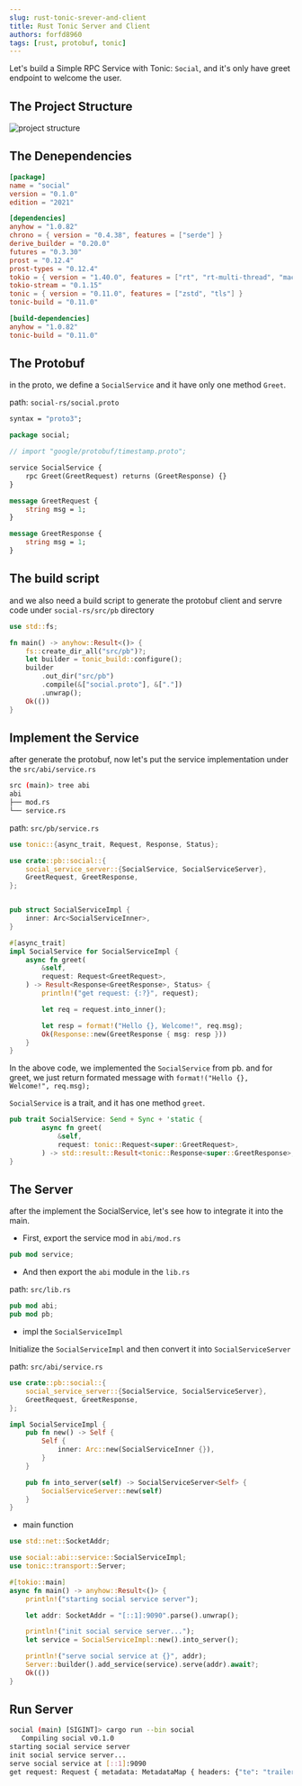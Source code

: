 ```yaml
---
slug: rust-tonic-srever-and-client
title: Rust Tonic Server and Client
authors: forfd8960
tags: [rust, protobuf, tonic]
---
```


Let's build a Simple RPC Service with Tonic: `Social`, and it's only have greet endpoint to welcome the user.

## The Project Structure

![project structure](image.png)

## The Denependencies

```toml
[package]
name = "social"
version = "0.1.0"
edition = "2021"

[dependencies]
anyhow = "1.0.82"
chrono = { version = "0.4.38", features = ["serde"] }
derive_builder = "0.20.0"
futures = "0.3.30"
prost = "0.12.4"
prost-types = "0.12.4"
tokio = { version = "1.40.0", features = ["rt", "rt-multi-thread", "macros"] }
tokio-stream = "0.1.15"
tonic = { version = "0.11.0", features = ["zstd", "tls"] }
tonic-build = "0.11.0"

[build-dependencies]
anyhow = "1.0.82"
tonic-build = "0.11.0"

```

## The Protobuf

in the proto, we define a `SocialService` and it have only one method `Greet`.

path: `social-rs/social.proto`

```protobuf
syntax = "proto3";

package social;

// import "google/protobuf/timestamp.proto";

service SocialService {
    rpc Greet(GreetRequest) returns (GreetResponse) {}
}

message GreetRequest {
    string msg = 1;
}

message GreetResponse {
    string msg = 1;
}
```

## The build script

and we also need a build script to generate the protobuf client and servre code under `social-rs/src/pb` directory

```rust
use std::fs;

fn main() -> anyhow::Result<()> {
    fs::create_dir_all("src/pb")?;
    let builder = tonic_build::configure();
    builder
        .out_dir("src/pb")
        .compile(&["social.proto"], &["."])
        .unwrap();
    Ok(())
}
```

## Implement the Service

after generate the protobuf, now let's put the service implementation under the `src/abi/service.rs`

```sh
src (main)> tree abi
abi
├── mod.rs
└── service.rs
```

path: `src/pb/service.rs`

```rust
use tonic::{async_trait, Request, Response, Status};

use crate::pb::social::{
    social_service_server::{SocialService, SocialServiceServer},
    GreetRequest, GreetResponse,
};


pub struct SocialServiceImpl {
    inner: Arc<SocialServiceInner>,
}

#[async_trait]
impl SocialService for SocialServiceImpl {
    async fn greet(
        &self,
        request: Request<GreetRequest>,
    ) -> Result<Response<GreetResponse>, Status> {
        println!("get request: {:?}", request);

        let req = request.into_inner();

        let resp = format!("Hello {}, Welcome!", req.msg);
        Ok(Response::new(GreetResponse { msg: resp }))
    }
}
```

In the above code, we implemented the `SocialService` from pb. and for greet, we just return formated message with `format!("Hello {}, Welcome!", req.msg);`

`SocialService` is a trait, and it has one method `greet`.

```rust
pub trait SocialService: Send + Sync + 'static {
        async fn greet(
            &self,
            request: tonic::Request<super::GreetRequest>,
        ) -> std::result::Result<tonic::Response<super::GreetResponse>, tonic::Status>;
}
```

## The Server

after the implement the SocialService, let's see how to integrate it into the main.

* First, export the service mod in `abi/mod.rs`

```rust
pub mod service;
```

* And then export the `abi` module in the `lib.rs`

path: `src/lib.rs`

```rust
pub mod abi;
pub mod pb;
```

* impl the `SocialServiceImpl`

Initialize the `SocialServiceImpl` and then convert it into `SocialServiceServer`

path: `src/abi/service.rs`

```rust
use crate::pb::social::{
    social_service_server::{SocialService, SocialServiceServer},
    GreetRequest, GreetResponse,
};

impl SocialServiceImpl {
    pub fn new() -> Self {
        Self {
            inner: Arc::new(SocialServiceInner {}),
        }
    }

    pub fn into_server(self) -> SocialServiceServer<Self> {
        SocialServiceServer::new(self)
    }
}
```

* main function

```rust
use std::net::SocketAddr;

use social::abi::service::SocialServiceImpl;
use tonic::transport::Server;

#[tokio::main]
async fn main() -> anyhow::Result<()> {
    println!("starting social service server");

    let addr: SocketAddr = "[::1]:9090".parse().unwrap();

    println!("init social service server...");
    let service = SocialServiceImpl::new().into_server();

    println!("serve social service at {}", addr);
    Server::builder().add_service(service).serve(addr).await?;
    Ok(())
}
```

## Run Server

```sh
social (main) [SIGINT]> cargo run --bin social
   Compiling social v0.1.0 
starting social service server
init social service server...
serve social service at [::1]:9090
get request: Request { metadata: MetadataMap { headers: {"te": "trailers", "content-type": "application/grpc", "user-agent": "tonic/0.11.0"} }, message: GreetRequest { msg: "John" }, extensions: Extensions }
```
